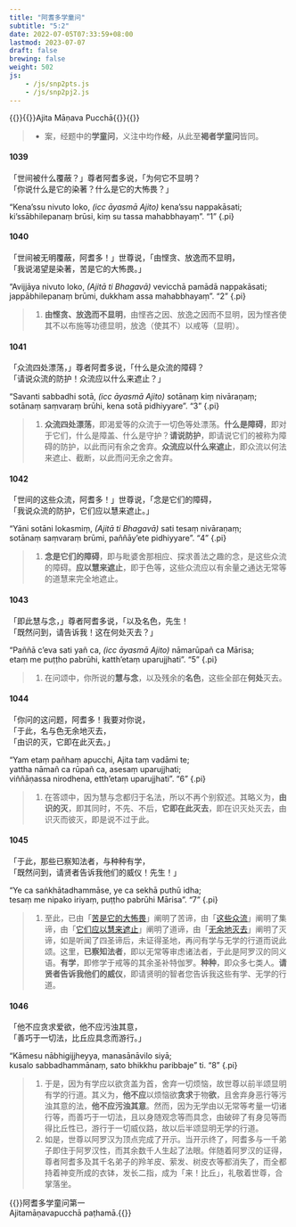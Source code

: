 ```yaml
---
title: "阿耆多学童问"
subtitle: "5:2"
date: 2022-07-05T07:33:59+08:00
lastmod: 2023-07-07
draft: false
brewing: false
weight: 502
js:
    - /js/snp2pts.js
    - /js/snp2pj2.js
---
```



{{<subtitle>}}{{<suttalink src="snp5.2">}}Ajita Māṇava Pucchā{{</suttalink>}}{{</subtitle>}}

> - 案，经题中的**学童问**，义注中均作**经**，从此至**褐者学童问**皆同。

#### 1039

「世间被什么覆蔽？」尊者阿耆多说，「为何它不显明？  
「你说什么是它的染著？什么是它的大怖畏？」

“Kena’ssu nivuto loko, <i>(icc āyasmā Ajito)</i> kena’ssu nappakāsati;  
ki’ssābhilepanaṃ brūsi, kiṃ su tassa mahabbhayaṃ”. <q>1</q>
{.pi}

#### 1040

「世间被无明覆蔽，阿耆多！」世尊说，「由悭贪、放逸而不显明，  
「我说渴望是染著，苦是它的大怖畏。」

“Avijjāya nivuto loko, <i>(Ajitā ti Bhagavā)</i> vevicchā pamādā nappakāsati;  
jappābhilepanaṃ brūmi, dukkham assa mahabbhayaṃ”. <q>2</q>
{.pi}

> 1. **由悭贪、放逸而不显明**，由悭吝之因、放逸之因而不显明，因为悭吝使其不以布施等功德显明，放逸（使其不）以戒等（显明）。

#### 1041

「众流四处漂荡，」尊者阿耆多说，「什么是众流的障碍？  
「请说众流的防护！众流应以什么来遮止？」

“Savanti sabbadhi sotā, <i>(icc āyasmā Ajito)</i> sotānaṃ kiṃ nivāraṇaṃ;  
sotānaṃ saṃvaraṃ brūhi, kena sotā pidhiyyare”. <q>3</q>
{.pi}

> 1. **众流四处漂荡**，即渴爱等的众流于一切色等处漂荡。**什么是障碍**，即对于它们，什么是障盖、什么是守护？**请说防护**，即请说它们的被称为障碍的防护，以此而问有余之舍弃。**众流应以什么来遮止**，即众流以何法来遮止、截断，以此而问无余之舍弃。

#### 1042

「世间的这些众流，阿耆多！」世尊说，「念是它们的障碍，  
「我说众流的防护，它们应以慧来遮止。」

“Yāni sotāni lokasmiṃ, <i>(Ajitā ti Bhagavā)</i> sati tesaṃ nivāraṇaṃ;  
sotānaṃ saṃvaraṃ brūmi, paññāy’ete pidhiyyare”. <q>4</q>
{.pi}

> 1. **念是它们的障碍**，即与毗婆舍那相应、探求善法之趣的念，是这些众流的障碍。**应以慧来遮止**，即于色等，这些众流应以有余量之通达无常等的道慧来完全地遮止。

#### 1043

「即此慧与念，」尊者阿耆多说，「以及名色，先生！  
「既然问到，请告诉我！这在何处灭去？」

“Paññā c’eva sati yañ ca, <i>(icc āyasmā Ajito)</i> nāmarūpañ ca Mārisa;  
etaṃ me puṭṭho pabrūhi, katth’etaṃ uparujjhati”. <q>5</q>
{.pi}

> 1. 在问颂中，你所说的**慧与念**，以及残余的**名色**，这些全部在**何处**灭去。

#### 1044

「你问的这问题，阿耆多！我要对你说，  
「于此，名与色无余地灭去，  
「由识的灭，它即在此灭去。」

“Yam etaṃ pañhaṃ apucchi, Ajita taṃ vadāmi te;  
yattha nāmañ ca rūpañ ca, asesaṃ uparujjhati;  
viññāṇassa nirodhena, etth’etaṃ uparujjhati”. <q>6</q>
{.pi}

> 1. 在答颂中，因为慧与念都归于名法，所以不再个别叙述。其略义为，**由识的灭**，即其同时，不先、不后，**它即在此灭去**，即在识灭处灭去，由识灭而彼灭，即是说不过于此。

#### 1045

「于此，那些已察知法者，与种种有学，  
「既然问到，请贤者告诉我他们的威仪！先生！」

“Ye ca saṅkhātadhammāse, ye ca sekhā puthū idha;  
tesaṃ me nipako iriyaṃ, puṭṭho pabrūhi Mārisa”. <q>7</q>
{.pi}

> 1. 至此，已由「[苦是它的大怖畏](#1040)」阐明了苦谛，由「[这些众流](#1042)」阐明了集谛，由「[它们应以慧来遮止](#1042)」阐明了道谛，由「[无余地灭去](#1044)」阐明了灭谛，如是听闻了四圣谛后，未证得圣地，再问有学与无学的行道而说此颂。这里，**已察知法者**，即以无常等审虑诸法者，于此是阿罗汉的同义语。**有学**，即修学于戒等的其余圣补特伽罗。**种种**，即众多七类人。**请贤者告诉我他们的威仪**，即请贤明的智者您告诉我这些有学、无学的行道。

#### 1046

「他不应贪求爱欲，他不应污浊其意，  
「善巧于一切法，比丘应具念而游行。」

“Kāmesu nābhigijjheyya, manasānāvilo siyā;  
kusalo sabbadhammānaṃ, sato bhikkhu paribbaje” ti. <q>8</q>
{.pi}

> 1. 于是，因为有学应以欲贪盖为首，舍弃一切烦恼，故世尊以前半颂显明有学的行道。其义为，**他不应**以烦恼欲**贪求**于物**欲**，且舍弃身恶行等污浊其意的法，**他不应污浊其意**。然而，因为无学由以无常等考量一切诸行等，而善巧于一切法，且以身随观念等而具念，由破碎了有身见等而得比丘性已，游行于一切威仪路，故以后半颂显明无学的行道。
> 1. 如是，世尊以阿罗汉为顶点完成了开示。当开示终了，阿耆多与一千弟子即住于阿罗汉性，而其余数千人生起了法眼。伴随着阿罗汉的证得，尊者阿耆多及其千名弟子的羚羊皮、萦发、树皮衣等都消失了，而全都持着神变所成的衣钵，发长二指，成为「来！比丘」，礼敬着世尊，合掌落坐。


{{<eof>}}阿耆多学童问第一<br>Ajitamāṇavapucchā paṭhamā.{{</eof>}}